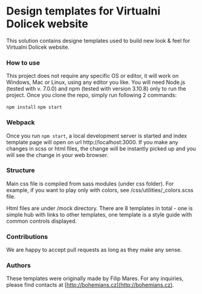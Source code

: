 # Design templates for Virtualni Dolicek website
This solution contains designe templates used to build new look & feel for Virtualni Dolicek website. 

### How to use
This project does not require any specific OS or editor, it will work on Windows, Mac or Linux, using any editor you like.
You will need Node.js (tested with v. 7.0.0) and npm (tested with version 3.10.8) only to run the project. 
Once you clone the repo, simply run following 2 commands:

`npm install`
`npm start`

### Webpack
Once you run `npm start`, a local development server is started and index template page will open on url http://localhost:3000. If you make any changes in scss or html files, the change will be instantly picked up and you will see the change in your web browser.

### Structure
Main css file is compiled from sass modules (under css folder). For example, if you want to play only with colors, see /css/utilities/_colors.scss file.

Html files are under /mock directory. There are 8 templates in total - one is simple hub with links to other templates, one template is a style guide with common controls displayed.

### Contributions
We are happy to accept pull requests as long as they make any sense. 

### Authors
These templates were originally made by Filip Mares. For any inquiries, please find contacts at [http://bohemians.cz](http://bohemians.cz).
